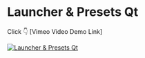 # Launcher & Presets Qt

Click :point_down: [Vimeo Video Demo Link]

[![Launcher & Presets Qt](https://ibb.co/31hTTs2/sb.jpg)](https://vimeo.com/940411452/2ecdccfa10)

